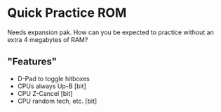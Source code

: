 # Quick Practice ROM
Needs expansion pak. How can you be expected to practice without an extra 4 megabytes of RAM?

## "Features"
* D-Pad to toggle hitboxes
* CPUs always Up-B [bit]
* CPU Z-Cancel [bit]
* CPU random tech, etc. [bit]
